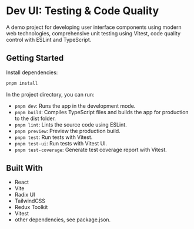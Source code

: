 # Dev UI: Testing & Code Quality

A demo project for developing user interface components using modern web technologies, comprehensive unit testing using Vitest, code quality control with ESLint and TypeScript.

## Getting Started

Install dependencies:

```bash
pnpm install
```

In the project directory, you can run:

- `pnpm dev`: Runs the app in the development mode.
- `pnpm build`: Compiles TypeScript files and builds the app for production to the dist folder.
- `pnpm lint`: Lints the source code using ESLint.
- `pnpm preview`: Preview the production build.
- `pnpm test`: Run tests with Vitest.
- `pnpm test-ui`: Run tests with Vitest UI.
- `pnpm test-coverage`: Generate test coverage report with Vitest.

## Built With

- React
- Vite
- Radix UI
- TailwindCSS
- Redux Toolkit
- Vitest
- other dependencies, see package.json.
